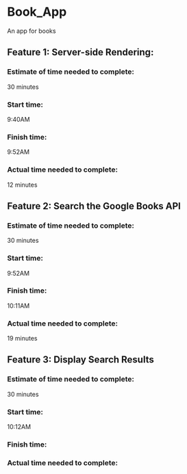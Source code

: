 # Book_App
An app for books

## Feature 1: Server-side Rendering:

### Estimate of time needed to complete:
 30 minutes

### Start time:
 9:40AM

### Finish time:
 9:52AM

### Actual time needed to complete:
 12 minutes

## Feature 2: Search the Google Books API

### Estimate of time needed to complete:
 30 minutes

### Start time:
 9:52AM

### Finish time:
 10:11AM

### Actual time needed to complete:
 19 minutes

## Feature 3: Display Search Results

### Estimate of time needed to complete:
 30 minutes

### Start time:
 10:12AM

### Finish time:
 

### Actual time needed to complete:
 